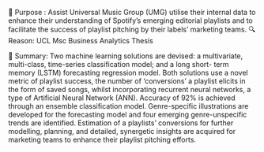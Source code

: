 🎯 Purpose : 
  Assist Universal Music Group (UMG) utilise their internal data to enhance their understanding of Spotify’s emerging editorial playlists and to facilitate the success of playlist pitching by their labels’ marketing teams. 
🔍 Reason: 
  UCL Msc Business Analytics Thesis

📝 Summary:
  Two machine learning solutions are devised: a multivariate, multi-class, time-series classification model; and a long short- term memory (LSTM) forecasting regression model. 
Both solutions use a novel metric of playlist success, the number of ‘conversions’ a playlist elicits in the form of saved songs, whilst incorporating recurrent neural networks, a type of Artificial Neural Network (ANN). 
Accuracy of 92% is achieved through an ensemble classification model. Genre-specific illustrations are developed for the forecasting model and four emerging genre-unspecific trends are identified. 
Estimation of a playlists’ conversions for further modelling, planning, and detailed, synergetic insights are acquired for marketing teams to enhance their playlist pitching efforts.

